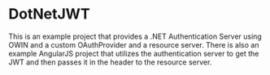 # DotNetJWT
This is an example project that provides a .NET Authentication Server using OWIN and a custom OAuthProvider and a resource server.  There is also an example AngularJS project that utilizes the authentication server to get the JWT and then passes it in the header to the resource server.
